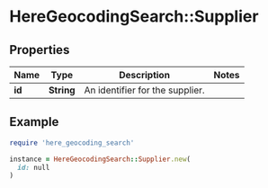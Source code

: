 # HereGeocodingSearch::Supplier

## Properties

| Name | Type | Description | Notes |
| ---- | ---- | ----------- | ----- |
| **id** | **String** | An identifier for the supplier. |  |

## Example

```ruby
require 'here_geocoding_search'

instance = HereGeocodingSearch::Supplier.new(
  id: null
)
```

